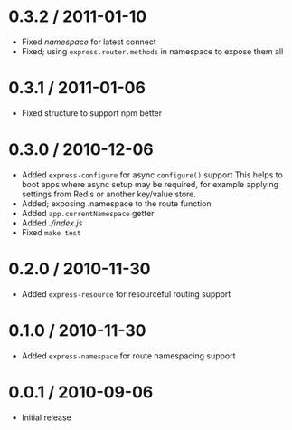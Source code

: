 
0.3.2 / 2011-01-10 
==================

  * Fixed _namespace_ for latest connect
  * Fixed; using `express.router.methods`
    in namespace to expose them all

0.3.1 / 2011-01-06 
==================

  * Fixed structure to support npm better

0.3.0 / 2010-12-06 
==================

  * Added `express-configure` for async `configure()` support
    This helps to boot apps where async setup may be required,
    for example applying settings from Redis or another key/value store.
  * Added; exposing .namespace to the route function
  * Added `app.currentNamespace` getter
  * Added _./index.js_
  * Fixed `make test`

0.2.0 / 2010-11-30 
==================

  * Added `express-resource` for resourceful routing support

0.1.0 / 2010-11-30 
==================

  * Added `express-namespace` for route namespacing support

0.0.1 / 2010-09-06 
==================

  * Initial release
